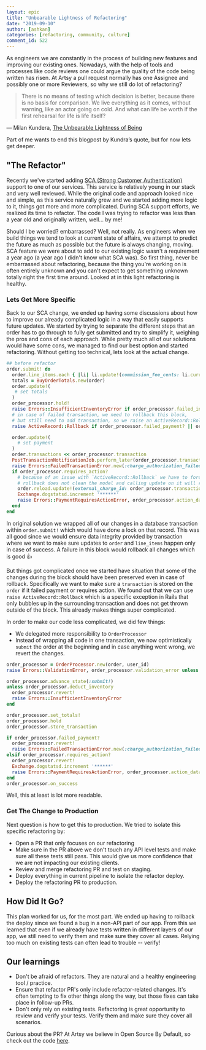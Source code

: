 ```yaml
---
layout: epic
title: "Unbearable Lightness of Refactoring"
date: "2019-09-10"
author: [ashkan]
categories: [refactoring, community, culture]
comment_id: 522
---
```


As engineers we are constantly in the process of building new features and improving our existing ones. Nowadays, with the help of tools and processes like code reviews one could argue the quality of the code being written has risen. At Artsy a pull request normally has one Assignee and possibly one or more Reviewers, so why we still do lot of refactoring?

> There is no means of testing which decision is better, because there is no basis for comparison. We live everything as it comes, without warning, like an actor going on cold. And what can life be worth if the first rehearsal for life is life itself?

― Milan Kundera, [The Unbearable Lightness of Being](https://en.wikipedia.org/wiki/The_Unbearable_Lightness_of_Being)

Part of me wants to end this blogpost by Kundra’s quote, but for now lets get deeper.

<!-- more -->

## "The Refactor"
Recently we've started adding [SCA (Strong Customer Authentication)](https://stripe.com/docs/strong-customer-authentication) support to one of our services. This service is relatively young in our stack and very well reviewed. While the original code and approach looked nice and simple, as this service naturally grew and we started adding more logic to it, things got more and more complicated. During SCA support efforts, we realized its time to refactor. The code I was trying to refactor was less than a year old and originally written, well... by me!

Should I be worried? embarrassed? Well, not really. As engineers when we build things we tend to look at current state of affairs, we attempt to predict the future as much as possible but the future is always changing, moving. SCA feature we were about to add to our existing logic wasn't a requirement a year ago (a year ago I didn't know what SCA was). So first thing, never be embarrassed about refactoring, because the thing you're working on is often entirely unknown and you can't expect to get something unknown totally right the first time around. Looked at in this light refactoring is healthy.

### Lets Get More Specific

Back to our SCA change, we ended up having some discussions about how to improve our already complicated logic in a way that easily supports future updates. We started by trying to separate the different steps that an order has to go through to fully get submitted and try to simplify it, weighing the pros and cons of each approach. While pretty much all of our solutions would have some cons, we managed to find our best option and started refactoring. Without getting too technical, lets look at the actual change.

```ruby
## before refactor
order.submit! do
  order.line_items.each { |li| li.update!(commission_fee_cents: li.current_commission_fee_cents) }
  totals = BuyOrderTotals.new(order)
  order.update!(
   # set totals
  )
  order_processor.hold!
  raise Errors::InsufficientInventoryError if order_processor.failed_inventory?
  # in case of failed transaction, we need to rollback this block,
  # but still need to add transaction, so we raise an ActiveRecord::Rollback
  raise ActiveRecord::Rollback if order_processor.failed_payment? || order_processor.requires_action?

  order.update!(
    # set payment
  )
  order.transactions << order_processor.transaction
  PostTransactionNotificationJob.perform_later(order_processor.transaction.id, user_id)
  raise Errors::FailedTransactionError.new(:charge_authorization_failed, order_processor.transaction) if order_processor.failed_payment?
  if order_processor.requires_action?
    # because of an issue with `ActiveRecord::Rollback` we have to force a reload here
    # rollback does not clean the model and calling update on it will raise error
    order.reload.update!(external_charge_id: order_processor.transaction.external_id)
    Exchange.dogstatsd.increment '******'
    raise Errors::PaymentRequiresActionError, order_processor.action_data
  end
end
```

In original solution we wrapped all of our changes in a database transaction within `order.submit!` which would have done a lock on that record. This was all good since we would ensure data integrity provided by transaction where we want to make sure updates to `order` and `line_items` happen only in case of success. A failure in this block would rollback all changes which is good 👍

But things got complicated once we started have situation that some of the changes during the block should have been preserved even in case of rollback. Specifically we want to make sure a `transaction` is stored on the `order` if it failed payment or requires action.
We found out that we can use `raise ActiveRecord::Rollback` which is a specific exception in Rails that only bubbles up in the surrounding transaction and does not get thrown outside of the block. This already makes things super complicated.

In order to make our code less complicated, we did few things:

* We delegated more responsibility to `OrderProcessor`
* Instead of wrapping all code in one transaction, we now optimistically `submit` the order at the beginning and in case anything went wrong, we revert the changes.

```ruby
order_processor = OrderProcessor.new(order, user_id)
raise Errors::ValidationError, order_processor.validation_error unless order_processor.valid?

order_processor.advance_state(:submit!)
unless order_processor.deduct_inventory
  order_processor.revert!
  raise Errors::InsufficientInventoryError
end

order_processor.set_totals!
order_processor.hold
order_processor.store_transaction

if order_processor.failed_payment?
  order_processor.revert!
  raise Errors::FailedTransactionError.new(:charge_authorization_failed, order_processor.transaction)
elsif order_processor.requires_action?
  order_processor.revert!
  Exchange.dogstatsd.increment '******'
  raise Errors::PaymentRequiresActionError, order_processor.action_data
end
order_processor.on_success
```
Well, this at least is lot more readable.


### Get The Change to Production

Next question is how to get this to production. We tried to isolate this specific refactoring by:

* Open a PR that only focuses on our refactoring
* Make sure in the PR above we don't touch any API level tests and make sure all these tests still pass. This would give us more confidence that we are not impacting our existing clients.
* Review and merge refactoring PR and test on staging.
* Deploy everything in current pipeline to isolate the refactor deploy.
* Deploy the refactoring PR to production.

## How Did It Go?

This plan worked for us, for the most part. We ended up having to rollback the deploy since we found a bug in a non-API part of our app. From this we learned that even if we already have tests written in different layers of our app, we still need to verify them and make sure they cover all cases. Relying too much on existing tests can often lead to trouble -- verify!

## Our learnings
- Don't be afraid of refactors. They are natural and a healthy engineering tool / practice.
- Ensure that refactor PR's only include refactor-related changes. It's often tempting to fix other things along the way, but those fixes can take place in follow-up PRs.
- Don't only rely on existing tests. Refactoring is great opportunity to review and verify your tests. Verify them and make sure they cover all scenarios.

Curious about the PR? At Artsy we believe in Open Source By Default, so check out the code [here](https://github.com/artsy/exchange/pull/475/files).
